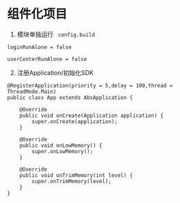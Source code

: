 # 组件化项目

1. 模块单独运行 ``` config.build```
 ``` 
loginRunAlone = false

userCenterRunAlone = false
 ```
 
2.  注册Application/初始化SDK 
```
@RegisterApplication(priority = 5,delay = 100,thread = ThreadMode.Main)
public class App extends AbsApplication {

    @Override
    public void onCreate(Application application) {
        super.onCreate(application);
    }

    @Override
    public void onLowMemory() {
        super.onLowMemory();
    }

    @Override
    public void onTrimMemory(int level) {
        super.onTrimMemory(level);
    }
}
```
